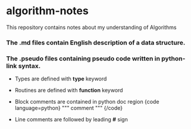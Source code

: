 # algorithm-notes

This repository contains notes about my understanding of Algorithms

### The .md files contain English description of a data structure.

### The .pseudo files containing pseudo code written in python-link syntax.
 * Types are defined with **type** keyword
 * Routines are defined with **function** keyword
 * Block comments are contained in python doc region 
     {code language=python} 
      """
        comment
      """
      {/code}
      
  * Line comments are followed by leading **#** sign
  



